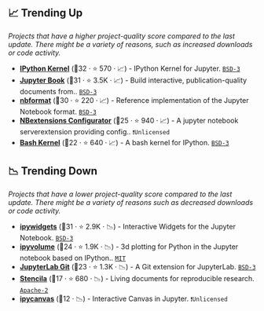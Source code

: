 ## 📈 Trending Up

_Projects that have a higher project-quality score compared to the last update. There might be a variety of reasons, such as increased downloads or code activity._

- <b><a href="https://github.com/ipython/ipykernel">IPython Kernel</a></b> (🥇32 ·  ⭐ 570 · 📈) - IPython Kernel for Jupyter. <code><a href="http://bit.ly/3aKzpTv">BSD-3</a></code>
- <b><a href="https://github.com/executablebooks/jupyter-book">Jupyter Book</a></b> (🥇31 ·  ⭐ 3.5K · 📈) - Build interactive, publication-quality documents from.. <code><a href="http://bit.ly/3aKzpTv">BSD-3</a></code>
- <b><a href="https://github.com/jupyter/nbformat">nbformat</a></b> (🥇30 ·  ⭐ 220 · 📈) - Reference implementation of the Jupyter Notebook format. <code><a href="http://bit.ly/3aKzpTv">BSD-3</a></code>
- <b><a href="https://github.com/Jupyter-contrib/jupyter_nbextensions_configurator">NBextensions Configurator</a></b> (🥇25 ·  ⭐ 940 · 📈) - A jupyter notebook serverextension providing config.. <code>❗Unlicensed</code>
- <b><a href="https://github.com/takluyver/bash_kernel">Bash Kernel</a></b> (🥇22 ·  ⭐ 640 · 📈) - A bash kernel for IPython. <code><a href="http://bit.ly/3aKzpTv">BSD-3</a></code>

## 📉 Trending Down

_Projects that have a lower project-quality score compared to the last update. There might be a variety of reasons such as decreased downloads or code activity._

- <b><a href="https://github.com/jupyter-widgets/ipywidgets">ipywidgets</a></b> (🥇31 ·  ⭐ 2.9K · 📉) - Interactive Widgets for the Jupyter Notebook. <code><a href="http://bit.ly/3aKzpTv">BSD-3</a></code>
- <b><a href="https://github.com/widgetti/ipyvolume">ipyvolume</a></b> (🥈24 ·  ⭐ 1.9K · 📉) - 3d plotting for Python in the Jupyter notebook based on IPython.. <code><a href="http://bit.ly/34MBwT8">MIT</a></code>
- <b><a href="https://github.com/jupyterlab/jupyterlab-git">JupyterLab Git</a></b> (🥇23 ·  ⭐ 1.3K · 📉) - A Git extension for JupyterLab. <code><a href="http://bit.ly/3aKzpTv">BSD-3</a></code>
- <b><a href="https://github.com/stencila/stencila">Stencila</a></b> (🥉17 ·  ⭐ 680 · 📉) - Living documents for reproducible research. <code><a href="http://bit.ly/3nYMfla">Apache-2</a></code>
- <b><a href="https://github.com/martinRenou/ipycanvas">ipycanvas</a></b> (🥉12 · 📉) - Interactive Canvas in Jupyter. <code>❗Unlicensed</code>

